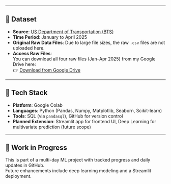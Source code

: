 
---

## 🧾 Dataset

- **Source**: [US Department of Transportation (BTS)](https://www.transtats.bts.gov/DL_SelectFields.aspx?gnoyr_VQ=FGJ&QO_fu146_anzr=b0-gvzr)
- **Time Period**: January to April 2025
- **Original Raw Data Files**: Due to large file sizes, the raw `.csv` files are not uploaded here.
- **Access Raw Files**:  
  You can download all four raw files (Jan–Apr 2025) from my Google Drive here:  
  👉 [Download from Google Drive](https://drive.google.com/drive/folders/1Iq9rTBLEFpqbo_CkC5MfbC6_7obv2g5M?usp=sharing)

---

## 🔧 Tech Stack

- **Platform**: Google Colab
- **Languages**: Python (Pandas, Numpy, Matplotlib, Seaborn, Scikit-learn)
- **Tools**: SQL (via `pandasql`), GitHub for version control
- **Planned Extension**: Streamlit app for frontend UI, Deep Learning for multivariate prediction (future scope)

---

## 🚧 Work in Progress

This is part of a multi-day ML project with tracked progress and daily updates in GitHub.  
Future enhancements include deep learning modeling and a Streamlit deployment.

